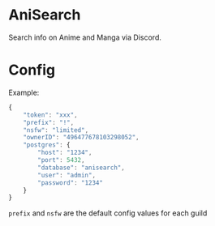 # AniSearch
Search info on Anime and Manga via Discord.

# Config
Example:
```js
{ 
    "token": "xxx",
    "prefix": "!",
    "nsfw": "limited",
    "ownerID": "496477678103298052",
    "postgres": {
        "host": "1234",
        "port": 5432,
        "database": "anisearch",
        "user": "admin",
        "password": "1234"
    }
}
```
`prefix` and `nsfw` are the default config values for each guild